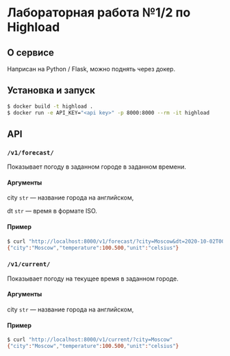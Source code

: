# Лабораторная работа №1/2 по Highload

## О сервисе
Наприсан на Python / Flask, можно поднять через докер.

## Установка и запуск
```bash
$ docker build -t highload .
$ docker run -e API_KEY="<api key>" -p 8000:8000 --rm -it highload
```

## API

### `/v1/forecast/`
Показывает погоду в заданном городе в заданном времени.

#### Аргументы
city `str` — название города на английском,

dt `str` — время в формате ISO.  

#### Пример
```bash
$ curl "http://localhost:8000/v1/forecast/?city=Moscow&dt=2020-10-02T00:00:00"
{"city":"Moscow","temperature":100.500,"unit":"celsius"}
```

### `/v1/current/`
Показывает погоду на текущее время в заданном городе.

#### Аргументы
city `str` — название города на английском,

#### Пример
```bash
$ curl "http://localhost:8000/v1/current/?city=Moscow"
{"city":"Moscow","temperature":100.500,"unit":"celsius"}
```
